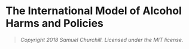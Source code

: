# The International Model of Alcohol Harms and Policies

> *Copyright 2018 Samuel Churchill. Licensed under the MIT license.*
